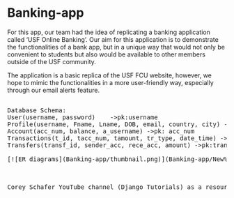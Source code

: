 # Banking-app

For this app, our team had the idea of replicating a banking application called ‘USF Online Banking’. Our aim for this application is to demonstrate the functionalities of a bank app, but in a unique way that would not only be convenient to students but also would be available to other members outside of the USF community. 

The application is a basic replica of the USF FCU website, however, we hope to mimic the functionalities in a more user-friendly way, especially through our email alerts feature.


<pre>

Database Schema:
User(username, password)    ->pk:username
Profile(username, Fname, Lname, DOB, email, country, city) ->fk:username
Account(acc_num, balance, a_username) ->pk: acc_num    
Transactions(t_id, tacc_num, tamount, tr_type, date_time) ->pk: t_id  
Transfers(transf_id, sender_acc, rece_acc, amount) ->pk:transf_id

[![ER diagrams](Banking-app/thumbnail.png)](Banking-app/New%20ER%20diagram.png)



Corey Schafer YouTube channel (Django Tutorials) as a resource



